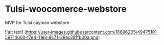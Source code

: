 # Tulsi-woocomerce-webstore
MVP for Tulsi cayman webstore

![alt text] (https://user-images.githubusercontent.com/16896205/49475101-59714600-f7e4-11e8-8c71-38ec281fb00a.png)
